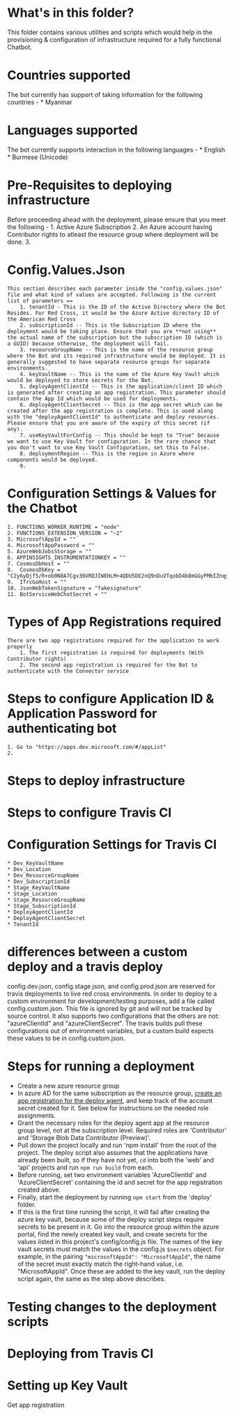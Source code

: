 # What's in this folder?
This folder contains various utilities and scripts which would help in the provisioning & configuration of infrastructure required for a fully functional Chatbot.

# Countries supported
The bot currently has support of taking information for the following countries -
    * Myanmar

# Languages supported
The bot currently supports interaction in the following languages -
    * English
    * Burmese (Unicode)


# Pre-Requisites to deploying infrastructure
Before proceeding ahead with the deployment, please ensure that you meet the following -
    1. Active Azure Subscription
    2. An Azure account having Contributor rights to atleast the resource group where deployment will be done.
    3. 

# Config.Values.Json
    This section describes each parameter inside the "config.values.json" file and what kind of values are accepted. Following is the current list of parameters ==
        1. tenantId - This is the ID of the Active Directory where the Bot Resides. For Red Cross, it would be the Azure Active directory ID of the American Red Cross
        2. subscriptionId -- This is the Subscription ID where the deployment would be taking place. Ensure that you are **not using** the actual name of the subscription but the subscription ID (which is a GUID) because otherwise, the deployment will fail.
        3. resourceGroupName -- This is the name of the resource group where the Bot and its required infrastructure would be deployed. It is generally suggested to have separate resource groups for separate environments.
        4. keyVaultName -- This is the name of the Azure Key Vault which would be deployed to store secrets for the Bot.
        5. deployAgentClientId -- This is the application/client ID which is generated after creating an app registration. This parameter should contain the App Id which would be used for deployments.
        6. deployAgentClientSecret -- This is the app secret which can be created after the app registration is complete. This is used along with the "deployAgentClientId" to authenticate and deploy resources. Please ensure that you are aware of the expiry of this secret (if any).
        7. useKeyVaultForConfig -- This should be kept to "True" because we want to use Key Vault for configuration. In the rare chance that you don't want to use Key Vault Configuration, set this to False.
        8. deploymentRegion -- This is the region in Azure where components would be deployed.
        9. 

# Configuration Settings & Values for the Chatbot
    1. FUNCTIONS_WORKER_RUNTIME = "node"
    2. FUNCTIONS_EXTENSION_VERSION = "~2"
    3. MicrosoftAppId = ""
    4. MicrosoftAppPassword = ""
    5. AzureWebJobsStorage = ""
    6. APPINSIGHTS_INSTRUMENTATIONKEY = ""
    7. CosmosDbHost = ""
    8.  CosmosDbKey = "C2y6yDjf5/R+ob0N8A7Cgv30VRDJIWEHLM+4QDU5DE2nQ9nDuVTqobD4b8mGGyPMbIZnqyMsEcaGQy67XIw/Jw=="
    9.  IfrcGoHost = ""
    10. JsonWebTokenSignature = "fakesignature"
    11. BotServiceWebChatSecret = ""

# Types of App Registrations required
    There are two app registrations required for the application to work properly
        1. The first registration is required for deployments (With Contributor rights)
        2. The second app registration is required for the Bot to authenticate with the Connector service

# Steps to configure Application ID & Application Password for authenticating bot
    1. Go to "https://apps.dev.microsoft.com/#/appList"
    2. 

# Steps to deploy infrastructure

# Steps to configure Travis CI

# Configuration Settings for Travis CI
    * Dev_KeyVaultName
    * Dev_Location
    * Dev_ResourceGroupName
    * Dev_SubscriptionId
    * Stage_KeyVaultName
    * Stage_Location
    * Stage_ResourceGroupName
    * Stage_SubscriptionId
    * DeployAgentClientId
    * DeployAgentClientSecret
    * TenantId

# differences between a custom deploy and a travis deploy
config.dev.json, config.stage.json, and config.prod.json are reserved for travis deployments to live red cross environments. In order to deploy to a custom environment for development/testing purposes, add a file called config.custom.json. This file is ignored by git and will not be tracked by source control. It also supports two configurations that the others are not: "azureClientId" and "azureClientSecret". The travis builds pull these configurations out of environment variables, but a custom build expects these values to be in config.custom.json.

# Steps for running a deployment
- Create a new azure resource group
- In azure AD for the same subscription as the resource group, [create an app registration for the deploy agent](https://docs.microsoft.com/en-us/azure/azure-resource-manager/resource-group-create-service-principal-portal), and keep track of the account secret created for it. See below for instructions on the needed role assignments.
- Grant the necessary roles for the deploy agent app at the resource group level, not at the subscription level. Required roles are 'Contributor' and 'Storage Blob Data Contributor (Preview)'.
- Pull down the project locally and run 'npm install' from the root of the project. The deploy script also assumes that the applications have already been built, so if they have not yet, `cd` into both the 'web' and 'api' projects and run `npm run build` from each.
- Before running, set two environment variables 'AzureClientId' and 'AzureClientSecret' containing the id and secret for the app registration created above.
- Finally, start the deployment by running `npm start` from the 'deploy' folder.
- If this is the first time running the script, it will fail after creating the azure key vault, because some of the deploy script steps require secrets to be present in it. Go into the resource group within the azure portal, find the newly created key vault, and create secrets for the values listed in this project's config/config.js file. The names of the key vault secrets must match the values in the config.js `$secrets` object. For example, in the pairing `"microsoftAppId": "MicrosoftAppId"`, the name of the secret must exactly match the right-hand value, i.e. "MicrosoftAppId". Once these are added to the key vault, run the deploy script again, the same as the step above describes.

# Testing changes to the deployment scripts

# Deploying from Travis CI


# Setting up Key Vault
Get app registration